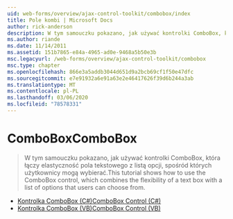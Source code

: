 ```yaml
---
uid: web-forms/overview/ajax-control-toolkit/combobox/index
title: Pole kombi | Microsoft Docs
author: rick-anderson
description: W tym samouczku pokazano, jak używać kontrolki ComboBox, która łączy elastyczność pola tekstowego z listą opcji, spośród których użytkownicy mogą wybierać.
ms.author: riande
ms.date: 11/14/2011
ms.assetid: 151b7865-e84a-4965-ad0e-9468a5b50e3b
msc.legacyurl: /web-forms/overview/ajax-control-toolkit/combobox
msc.type: chapter
ms.openlocfilehash: 866e3a5addb3044d651d9a2bcb69cf1f50e47dfc
ms.sourcegitcommit: e7e91932a6e91a63e2e46417626f39d6b244a3ab
ms.translationtype: MT
ms.contentlocale: pl-PL
ms.lasthandoff: 03/06/2020
ms.locfileid: "78578331"
---
```

# <a name="combobox"></a><span data-ttu-id="df189-103">ComboBox</span><span class="sxs-lookup"><span data-stu-id="df189-103">ComboBox</span></span>

> <span data-ttu-id="df189-104">W tym samouczku pokazano, jak używać kontrolki ComboBox, która łączy elastyczność pola tekstowego z listą opcji, spośród których użytkownicy mogą wybierać.</span><span class="sxs-lookup"><span data-stu-id="df189-104">This tutorial shows how to use the ComboBox control, which combines the flexibility of a text box with a list of options that users can choose from.</span></span>

- [<span data-ttu-id="df189-105">Kontrolka ComboBox (C#)</span><span class="sxs-lookup"><span data-stu-id="df189-105">ComboBox Control (C#)</span></span>](how-do-i-use-the-combobox-control-cs.md)
- [<span data-ttu-id="df189-106">Kontrolka ComboBox (VB)</span><span class="sxs-lookup"><span data-stu-id="df189-106">ComboBox Control (VB)</span></span>](how-do-i-use-the-combobox-control-vb.md)
